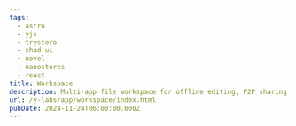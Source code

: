 ```yaml
---
tags:
  - astro
  - yjs
  - trystero
  - shad ui
  - novel
  - nanostores
  - react
title: Workspace
description: Multi-app file workspace for offline editing, P2P sharing and realtime collaboration
url: /y-labs/app/workspace/index.html
pubDate: 2024-11-24T06:00:00.000Z
---
```

